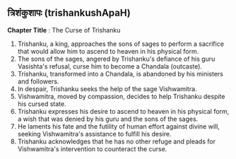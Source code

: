 ## त्रिशंकुशापः (trishankushApaH)

**Chapter Title** : The Curse of Trishanku

1. Trishanku, a king, approaches the sons of sages to perform a sacrifice that would allow him to ascend to heaven in his physical form.
2. The sons of the sages, angered by Trishanku's defiance of his guru Vasishta's refusal, curse him to become a Chandala (outcaste).
3. Trishanku, transformed into a Chandala, is abandoned by his ministers and followers.
4. In despair, Trishanku seeks the help of the sage Vishwamitra.
5. Vishwamitra, moved by compassion, decides to help Trishanku despite his cursed state.
6. Trishanku expresses his desire to ascend to heaven in his physical form, a wish that was denied by his guru and the sons of the sages.
7. He laments his fate and the futility of human effort against divine will, seeking Vishwamitra's assistance to fulfill his desire.
8. Trishanku acknowledges that he has no other refuge and pleads for Vishwamitra's intervention to counteract the curse.
